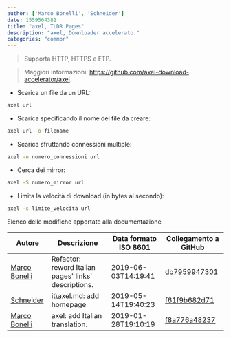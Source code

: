 ```yaml
---
author: ['Marco Bonelli', 'Schneider']
date: 1559564381
title: "axel, TLDR Pages"
description: "axel, Downloader accelerato."
categories: "common"
---
```

> Supporta HTTP, HTTPS e FTP.

> Maggiori informazioni: <https://github.com/axel-download-accelerator/axel>.

- Scarica un file da un URL:

```bash
axel url
```

- Scarica specificando il nome del file da creare:

```bash
axel url -o filename
```

- Scarica sfruttando connessioni multiple:

```bash
axel -n numero_connessioni url
```

- Cerca dei mirror:

```bash
axel -S numero_mirror url
```

- Limita la velocità di download (in bytes al secondo):

```bash
axel -s limite_velocità url
```
Elenco delle modifiche apportate alla documentazione


Autore | Descrizione | Data formato ISO 8601 | Collegamento a GitHub
------|-----|-----|-----
[Marco Bonelli](mailto:marco@mebeim.net) | Refactor: reword Italian pages' links' descriptions. | 2019-06-03T14:19:41 | [db7959947301](https://github.com/tldr-pages/tldr/commit/db795994730108131d36e7a50b67378e79e27c10)
[Schneider](mailto:lucas.schneider@sap.com) | it\axel.md: add homepage | 2019-05-14T19:40:23 | [f61f9b682d71](https://github.com/tldr-pages/tldr/commit/f61f9b682d71b9bf3b6deffd9f36c11d2d37e40c)
[Marco Bonelli](mailto:mb5.marcob@gmail.com) | axel: add Italian translation. | 2019-01-28T19:10:19 | [f8a776a48237](https://github.com/tldr-pages/tldr/commit/f8a776a482370fde9f27b32f98148b2a8317cb59)

